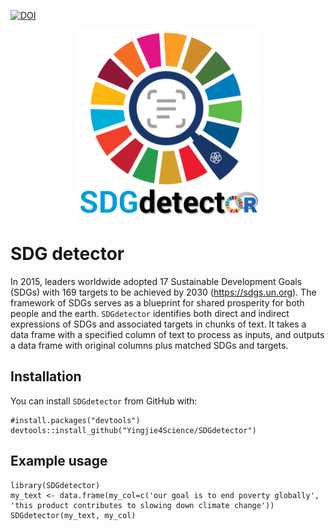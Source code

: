 [![DOI](https://zenodo.org/badge/431620191.svg)](https://zenodo.org/badge/latestdoi/431620191)

<p align="center">
  <img src="/docs/images/SDG_detector.png" width="300" height="300"/>
</p>

# SDG detector

In 2015, leaders worldwide adopted 17 Sustainable Development Goals (SDGs) with 169 targets to be achieved by 2030 (https://sdgs.un.org). The framework of SDGs serves as a blueprint for shared prosperity for both people and the earth. `SDGdetector` identifies both direct and indirect expressions of SDGs and associated targets in chunks of text. It takes a data frame with a specified column of text to process as inputs, and outputs a data frame with original columns plus matched SDGs and targets.

## Installation

You can install `SDGdetector` from GitHub with:

    #install.packages("devtools")
    devtools::install_github("Yingjie4Science/SDGdetector")
    
## Example usage

    library(SDGdetector)
    my_text <- data.frame(my_col=c('our goal is to end poverty globally', 'this product contributes to slowing down climate change'))
    SDGdetector(my_text, my_col)

